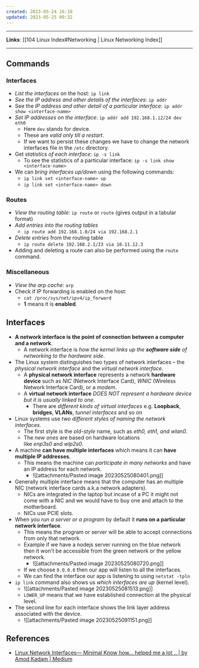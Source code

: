 ```yaml
---
created: 2023-05-24 16:10
updated: 2023-05-25 09:32
---
```

---
**Links**: [[104 Linux Index#Networking | Linux Networking Index]]

---
## Commands
### Interfaces
- *List the interfaces* on the host: `ip link`
- *See the IP address and other details of the interfaces*: `ip addr`
- See the *IP address and other detail of a particular interface*: `ip addr show <interface-name>`
- *Set IP addresses on the interface*: `ip addr add 192.168.1.12/24 dev eth0`
	- Here `dev` stands for device.
	- These are *valid only till a restart*.
	- If we want to persist these changes we have to change the network interfaces file in the `/etc` directory.
- Get *statistics of each interface*: `ip -s link`
	- To see the statistics of a particular interface: `ip -s link show <interface-name>`
- We can *bring interfaces up/down* using the following commands:
	- `ip link set <interface-name> up`
	- `ip link set <interface-name> down`

### Routes
- *View the routing table*: `ip route` or `route` (gives output in a tabular format)
- *Add entries into the routing tables* 
	- `ip route add 192.168.1.0/24 via 192.168.2.1`
- *Delete entries* from the routing table
	- `ip route delete 192.168.2.1/23 via 10.11.12.3`
- Adding and deleting a route can also be performed using the `route` command.

### Miscellaneous
- *View the arp cache*: `arp`
- Check if IP forwarding is enabled on the host: 
	- `cat /proc/sys/net/ipv4/ip_forward`
	- **1** means it is **enabled**.

## Interfaces
- **A network interface is the point of connection between a computer and a network**. 
	- A network interface is *how the kernel links up the **software side** of networking to the hardware side*.
- The Linux system distinguishes two types of network interfaces – the *physical network interface* and the *virtual network interface*.
	- A **physical network interface** represents a network **hardware device** such as *NIC* (Network Interface Card), *WNIC* (Wireless Network Interface Card), or a *modem*.
	- A **virtual network interface** *DOES NOT represent a hardware device but it is usually linked to one*.
		- There are *different kinds of virtual interfaces* e.g. **Loopback**, **bridges**, **VLANs**, *tunnel interfaces* and so on
- Linux systems use *two different styles of naming the network interfaces*. 
	- The first style is the *old-style* name, such as *eth0, eth1, and wlan0*. 
	- The *new ones* are based on hardware locations like _enp3s0_ and _wlp2s0_.
- A machine **can have multiple interfaces** which means it can **have multiple IP addresses**.
	- This means the machine can *participate in many networks* and have an IP address for each network.
		- ![[attachments/Pasted image 20230525080401.png]]
- Generally multiple interface means that the computer has an multiple NIC (network interface cards a.k.a network adapters).
	- NICs are integrated in the laptop but incase of a PC it might not come with a NIC and we would have to buy one and attach to the motherboard.
	- NICs use PCIE slots.
- When you *run a server or a program* by default it **runs on a particular network interface**.
	- This means the program or server will be able to accept connections from only that network.
	- Example if we have a nodejs server running on the blue network then it won't be accessible from the green network or the yellow network.
		- ![[attachments/Pasted image 20230525080720.png]]
	- If we choose `0.0.0.0` then our app will listen to all the interfaces.
	- We can find the interface our app is listening to using `netstat -tpln`
- `ip link` command also shows us *which interfaces are up* (kernel level).
	- ![[attachments/Pasted image 20230525081513.png]]
	- `LOWER_UP` means that we have established connection at the physical level.
- The second line for each interface shows the link layer address associated with the device.
	- ![[attachments/Pasted image 20230525091151.png]] 

## References
- [Linux Network Interfaces— Minimal Know how… helped me a lot .. | by Amod Kadam | Medium](https://amod-kadam.medium.com/linux-network-interface-s-minimal-know-how-helped-me-a-lot-168547b471d9)